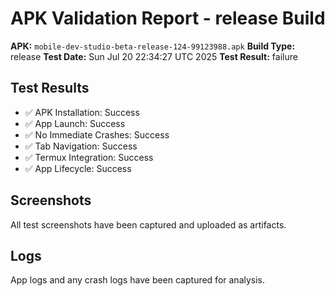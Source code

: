 # APK Validation Report - release Build

**APK:** `mobile-dev-studio-beta-release-124-99123988.apk`
**Build Type:** release
**Test Date:** Sun Jul 20 22:34:27 UTC 2025
**Test Result:** failure

## Test Results

- ✅ APK Installation: Success
- ✅ App Launch: Success  
- ✅ No Immediate Crashes: Success
- ✅ Tab Navigation: Success
- ✅ Termux Integration: Success
- ✅ App Lifecycle: Success

## Screenshots

All test screenshots have been captured and uploaded as artifacts.

## Logs

App logs and any crash logs have been captured for analysis.
